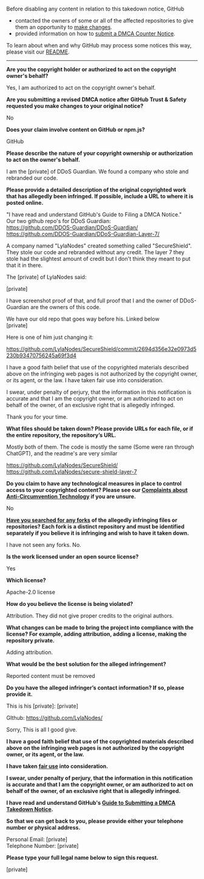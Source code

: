 Before disabling any content in relation to this takedown notice, GitHub
- contacted the owners of some or all of the affected repositories to give them an opportunity to [make changes](https://docs.github.com/en/github/site-policy/dmca-takedown-policy#a-how-does-this-actually-work).
- provided information on how to [submit a DMCA Counter Notice](https://docs.github.com/en/articles/guide-to-submitting-a-dmca-counter-notice).

To learn about when and why GitHub may process some notices this way, please visit our [README](https://github.com/github/dmca/blob/master/README.md#anatomy-of-a-takedown-notice).

---

**Are you the copyright holder or authorized to act on the copyright owner's behalf?**

Yes, I am authorized to act on the copyright owner's behalf.

**Are you submitting a revised DMCA notice after GitHub Trust & Safety requested you make changes to your original notice?**

No

**Does your claim involve content on GitHub or npm.js?**

GitHub

**Please describe the nature of your copyright ownership or authorization to act on the owner's behalf.**

I am the [private] of DDoS Guardian. We found a company who stole and rebranded our code.

**Please provide a detailed description of the original copyrighted work that has allegedly been infringed. If possible, include a URL to where it is posted online.**

"I have read and understand GitHub's Guide to Filing a DMCA Notice."  
Our two github repo's for DDoS Guardian:  
https://github.com/DDOS-Guardian/DDoS-Guardian/
https://github.com/DDOS-Guardian/DDoS-Guardian-Layer-7/

A company named "LylaNodes" created something called "SecureShield". They stole our code and rebranded without any credit. The layer 7 they stole had the slightest amount of credit but I don't think they meant to put that it in there.

The [private] of LylaNodes said:

[private]

I have screenshot proof of that, and full proof that I and the owner of DDoS-Guardian are the owners of this code.

We have our old repo that goes way before his. Linked below  
[private]

Here is one of him just changing it:

https://github.com/LylaNodes/SecureShield/commit/2694d356e32e0973d5230b93470756245a69f3d4

I have a good faith belief that use of the copyrighted materials described above on the infringing web pages is not authorized by the copyright owner, or its agent, or the law. I have taken fair use into consideration.

I swear, under penalty of perjury, that the information in this notification is accurate and that I am the copyright owner, or am authorized to act on behalf of the owner, of an exclusive right that is allegedly infringed.

Thank you for your time.

**What files should be taken down? Please provide URLs for each file, or if the entire repository, the repository’s URL.**

Mostly both of them. The code is mostly the same (Some were ran through ChatGPT), and the readme's are very similar

https://github.com/LylaNodes/SecureShield/  
https://github.com/LylaNodes/secure-shield-layer-7

**Do you claim to have any technological measures in place to control access to your copyrighted content? Please see our <a href="https://docs.github.com/articles/guide-to-submitting-a-dmca-takedown-notice#complaints-about-anti-circumvention-technology">Complaints about Anti-Circumvention Technology</a> if you are unsure.**

No

**<a href="https://docs.github.com/articles/dmca-takedown-policy#b-what-about-forks-or-whats-a-fork">Have you searched for any forks</a> of the allegedly infringing files or repositories? Each fork is a distinct repository and must be identified separately if you believe it is infringing and wish to have it taken down.**

I have not seen any forks. No.

**Is the work licensed under an open source license?**

Yes

**Which license?**

Apache-2.0 license

**How do you believe the license is being violated?**

Attribution. They did not give proper credits to the original authors.

**What changes can be made to bring the project into compliance with the license? For example, adding attribution, adding a license, making the repository private.**

Adding attribution.

**What would be the best solution for the alleged infringement?**

Reported content must be removed

**Do you have the alleged infringer’s contact information? If so, please provide it.**

This is his [private]: [private]

GIthub: https://github.com/LylaNodes/

Sorry, This is all I good give.

**I have a good faith belief that use of the copyrighted materials described above on the infringing web pages is not authorized by the copyright owner, or its agent, or the law.**

**I have taken <a href="https://www.lumendatabase.org/topics/22">fair use</a> into consideration.**

**I swear, under penalty of perjury, that the information in this notification is accurate and that I am the copyright owner, or am authorized to act on behalf of the owner, of an exclusive right that is allegedly infringed.**

**I have read and understand GitHub's <a href="https://docs.github.com/articles/guide-to-submitting-a-dmca-takedown-notice/">Guide to Submitting a DMCA Takedown Notice</a>.**

**So that we can get back to you, please provide either your telephone number or physical address.**

Personal Email: [private]  
Telephone Number: [private]

**Please type your full legal name below to sign this request.**

[private]
